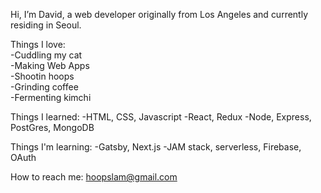Hi, I’m David, a web developer originally from Los Angeles and currently residing in Seoul.

Things I love:  
  -Cuddling my cat  
  -Making Web Apps  
  -Shootin hoops  
  -Grinding coffee  
  -Fermenting kimchi  
    
Things I learned:
  -HTML, CSS, Javascript
  -React, Redux
  -Node, Express, PostGres, MongoDB
  
Things I'm learning:
  -Gatsby, Next.js
  -JAM stack, serverless, Firebase, OAuth

How to reach me: hoopslam@gmail.com

<!---
hoopslam/hoopslam is a ✨ special ✨ repository because its `README.md` (this file) appears on your GitHub profile.
You can click the Preview link to take a look at your changes.
--->
